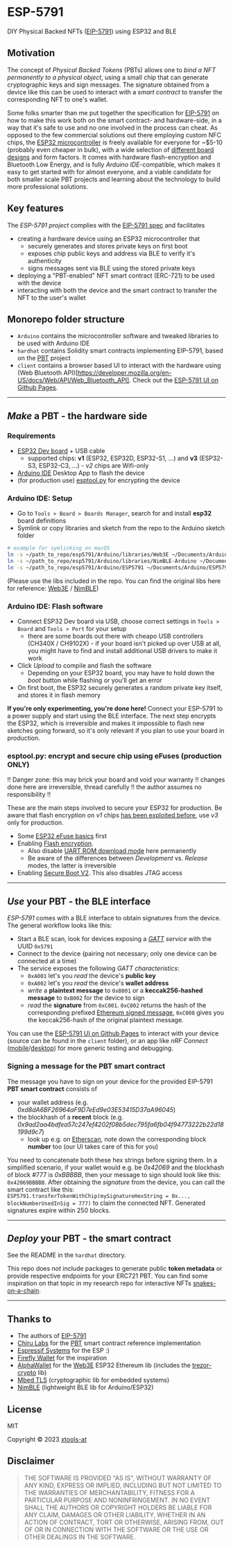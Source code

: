 # ESP-5791

DIY Physical Backed NFTs ([EIP-5791](https://eips.ethereum.org/EIPS/eip-5791)) using ESP32 and BLE

## Motivation

The concept of _Physical Backed Tokens_ (PBTs) allows one to _bind a NFT permanently to a physical object_, using a small chip that can generate cryptographic keys and sign messages. The signature obtained from a device like this can be used to interact with a _smart contract_ to transfer the corresponding NFT to one's wallet.

Some folks smarter than me put together the specification for [EIP-5791](https://eips.ethereum.org/EIPS/eip-5791) on how to make this work both on the smart contract- and hardware-side, in a way that it's safe to use and no one involved in the process can cheat. As opposed to the few commercial solutions out there employing custom NFC chips, the [ESP32 microcontroller](https://wikipedia.org/wiki/ESP32) is freely available for everyone for ~$5-10 (probably even cheaper in bulk), with a wide selection of [different board designs](https://randomnerdtutorials.com/getting-started-with-esp32) and form factors. It comes with hardware flash-encryption and Bluetooth Low Energy, and is fully _Arduino IDE_-compatible, which makes it easy to get started with for almost everyone, and a viable candidate for both smaller scale PBT projects and learning about the technology to build more professional solutions.

## Key features

The _ESP-5791 project_ complies with the [EIP-5791 spec](https://eips.ethereum.org/EIPS/eip-5791) and facilitates

- creating a hardware device using an ESP32 microcontroller that
  - securely generates and stores private keys on first boot
  - exposes chip public keys and address via BLE to verify it's authenticity
  - signs messages sent via BLE using the stored private keys
- deploying a "PBT-enabled" NFT smart contract (ERC-721) to be used with the device
- interacting with both the device and the smart contract to transfer the NFT to the user's wallet

## Monorepo folder structure

- `Arduino` contains the microcontroller software and tweaked libraries to be used with Arduino IDE
- `hardhat` contains Solidity smart contracts implementing EIP-5791, based on the [PBT](https://github.com/chiru-labs/PBT) project
- `client` contains a browser based UI to interact with the hardware using (Web Bluetooth API)[https://developer.mozilla.org/en-US/docs/Web/API/Web_Bluetooth_API]. Check out the [ESP-5791 UI on Github Pages](https://xtools-at.github.io/esp5791).

---

## _Make_ a PBT - the hardware side

### Requirements

- [ESP32 Dev board](https://randomnerdtutorials.com/getting-started-with-esp32) + USB cable
  - supported chips: **v1** (ESP32, ESP32D, ESP32-S1, ...) and **v3** (ESP32-S3, ESP32-C3, ...) - _v2_ chips are Wifi-only
- [Arduino IDE](https://docs.arduino.cc/software/ide-v1) Desktop App to flash the device
- (for production use) [esptool.py](https://github.com/espressif/esptool) for encrypting the device

### Arduino IDE: Setup

- Go to `Tools > Board > Boards Manager`, search for and install **esp32** board definitions
- Symlink or copy libraries and sketch from the repo to the Arduino sketch folder

```bash
# example for symlinking on macOS
ln -s ~/path_to_repo/esp5791/Arduino/libraries/Web3E ~/Documents/Arduino/libraries/Web3E
ln -s ~/path_to_repo/esp5791/Arduino/libraries/NimBLE-Arduino ~/Documents/Arduino/libraries/NimBLE-Arduino
ln -s ~/path_to_repo/esp5791/Arduino/ESP5791 ~/Documents/Arduino/ESP5791
```

(Please use the libs included in the repo. You can find the original libs here for reference: [Web3E](https://github.com/AlphaWallet/Web3E) / [NimBLE](https://github.com/h2zero/NimBLE-Arduino))

### Arduino IDE: Flash software

- Connect ESP32 Dev board via USB, choose correct settings in `Tools > Board` and `Tools > Port` for your setup
  - there are some boards out there with cheapo USB controllers (CH340X / CH9102X) - if your board isn't picked up over USB at all, you might have to find and install additional USB drivers to make it work
- Click _Upload_ to compile and flash the software
  - Depending on your ESP32 board, you may have to hold down the _boot_ button while flashing or you'll get an error
- On first boot, the ESP32 securely generates a random private key itself, and stores it in flash memory

**If you're only experimenting, you're done here!** Connect your ESP-5791 to a power supply and start using the BLE interface. The next step encrypts the ESP32, which is irreversible and makes it impossible to flash new sketches going forward, so it's only relevant if you plan to use your board in production.

### esptool.py: encrypt and secure chip using eFuses (production ONLY)

!! Danger zone: this may brick your board and void your warranty !! changes done here are irreversible, thread carefully !! the author assumes no responsibility !!

These are the main steps involved to secure your ESP32 for production. Be aware that flash encryption on _v1_ chips [has been exploited before](https://limitedresults.com/2019/11/pwn-the-esp32-forever-flash-encryption-and-sec-boot-keys-extraction), use _v3_ only for production.

- Some [ESP32 eFuse basics](https://blog.espressif.com/understanding-esp32s-security-features-14483e465724) first
- Enabling [Flash encryption](https://docs.espressif.com/projects/esp-idf/en/latest/esp32/security/flash-encryption.html).
  - Also disable [UART ROM download mode](https://docs.espressif.com/projects/esp-idf/en/latest/esp32/security/flash-encryption.html#enabling-uart-bootloader-encryption-decryption) here permanently
  - Be aware of the differences between _Development_ vs. _Release_ modes, the latter is irreversible
- Enabling [Secure Boot V2](https://docs.espressif.com/projects/esp-idf/en/latest/esp32/security/secure-boot-v2.html). This also disables JTAG access

---

## _Use_ your PBT - the BLE interface

_ESP-5791_ comes with a BLE interface to obtain signatures from the device. The general workflow looks like this:

- Start a BLE scan, look for devices exposing a _[GATT](https://bluetoothle.wiki/gatt) service_ with the UUID `0x5791`
- Connect to the device (pairing not necessary; only one device can be connected at a time)
- The service exposes the following _GATT characteristics_:
  - `0xA001` let's you _read_ the device's **public key**
  - `0xA002` let's you _read_ the device's **wallet address**
  - _write_ a **plaintext message** to `0xB001` or a **keccak256-hashed message** to `0xB002` for the device to sign
  - _read_ the **signature** from `0xC001`. `0xC002` returns the hash of the corresponding prefixed [Ethereum signed message](https://eips.ethereum.org/EIPS/eip-191), `0xC008` gives you the keccak256-hash of the original plaintext message.

You can use the [ESP-5791 UI on Github Pages](https://xtools-at.github.io/esp5791) to interact with your device (source can be found in the `client` folder), or an app like _nRF Connect_ ([mobile](https://www.nordicsemi.com/Products/Development-tools/nrf-connect-for-mobile)/[desktop](https://www.nordicsemi.com/Products/Development-tools/nRF-Connect-for-desktop)) for more generic testing and debugging.

### Signing a message for the PBT smart contract

The message you have to sign on your device for the provided EIP-5791 **PBT smart contract** consists of

- your wallet address (e.g. _0xd8dA6BF26964aF9D7eEd9e03E53415D37aA96045_)
- the blockhash of a **recent** block (e.g. _0x9ad2aa4bdfea57c247ef4202f08b5dec795fa6fb04f94773222b22d18199d9c7_)
  - look up e.g. on [Etherscan](https://etherscan.io), note down the corresponding block **number** too (our UI takes care of this for you)

You need to concatenate both these hex strings before signing them. In a simplified scenario, if your wallet would e.g. be _0x42069_ and the blockhash of block #777 is _0xBBBBB_, then your message to sign should look like this: `0x42069BBBBB`. After obtaining the _signature_ from the device, you can call the smart contract like this: `ESP5791.transferTokenWithChip(mySignatureHexString = 0x..., blockNumberUsedInSig = 777)` to claim the connected NFT. Generated signatures expire within 250 blocks.

---

## _Deploy_ your PBT - the smart contract

See the README in the `hardhat` directory.

This repo does _not_ include packages to generate public **token metadata** or provide respective endpoints for your ERC721 PBT. You can find some inspiration on that topic in my research repo for interactive NFTs [snakes-on-a-chain](https://github.com/deptagency/snakes-on-a-chain).

---

## Thanks to

- The authors of [EIP-5791](https://eips.ethereum.org/EIPS/eip-5791)
- [Chiru Labs](https://github.com/chiru-labs) for the [PBT](https://github.com/chiru-labs/PBT) smart contract reference implementation
- [Espressif Systems](https://github.com/espressif) for the ESP :)
- [Firefly Wallet](https://github.com/firefly/wallet) for the inspiration
- [AlphaWallet](https://github.com/AlphaWallet) for the [Web3E](https://github.com/AlphaWallet/Web3E) ESP32 Ethereum lib (includes the [trezor-crypto](https://github.com/trezor/trezor-firmware/tree/master/crypto) lib)
- [Mbed TLS](https://github.com/Mbed-TLS/mbedtls) (cryptographic lib for embedded systems)
- [NimBLE](https://github.com/h2zero/NimBLE-Arduino) (lightweight BLE lib for Arduino/ESP32)

## License

MIT

Copyright © 2023 [xtools-at](https://github.com/xtools-at)

## Disclaimer

> THE SOFTWARE IS PROVIDED "AS IS", WITHOUT WARRANTY OF ANY KIND, EXPRESS OR IMPLIED, INCLUDING BUT NOT LIMITED TO THE WARRANTIES OF MERCHANTABILITY, FITNESS FOR A PARTICULAR PURPOSE AND NONINFRINGEMENT. IN NO EVENT SHALL THE AUTHORS OR COPYRIGHT HOLDERS BE LIABLE FOR ANY CLAIM, DAMAGES OR OTHER LIABILITY, WHETHER IN AN ACTION OF CONTRACT, TORT OR OTHERWISE, ARISING FROM, OUT OF OR IN CONNECTION WITH THE SOFTWARE OR THE USE OR OTHER DEALINGS IN THE SOFTWARE.
